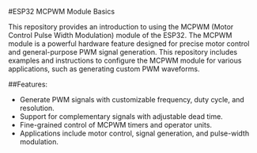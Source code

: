 #ESP32 MCPWM Module Basics

This repository provides an introduction to using the MCPWM (Motor Control Pulse Width Modulation) module of the ESP32. The MCPWM module is a powerful hardware feature designed for precise motor control and general-purpose PWM signal generation. This repository includes examples and instructions to configure the MCPWM module for various applications, such as generating custom PWM waveforms.


##Features:
- Generate PWM signals with customizable frequency, duty cycle, and resolution.
- Support for complementary signals with adjustable dead time.
- Fine-grained control of MCPWM timers and operator units.
- Applications include motor control, signal generation, and pulse-width modulation.
